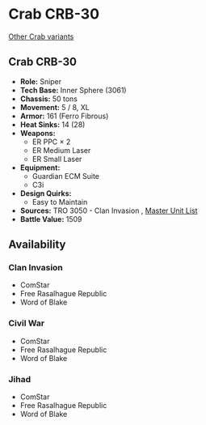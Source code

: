 # Crab CRB-30 

[Other Crab variants](../crab.md) 

## Crab CRB-30 

- **Role:** Sniper 
- **Tech Base:** Inner Sphere (3061) 
- **Chassis:** 50 tons 
- **Movement:** 5 / 8, XL 
- **Armor:** 161 (Ferro Fibrous) 
- **Heat Sinks:** 14 (28) 
- **Weapons:** 
  - ER PPC × 2 
  - ER Medium Laser 
  - ER Small Laser 
- **Equipment:** 
  - Guardian ECM Suite 
  - C3i 
- **Design Quirks:** 
  - Easy to Maintain 
- **Sources:** TRO 3050 - Clan Invasion , [Master Unit List](http://masterunitlist.info/Unit/Details/718) 
- **Battle Value:** 1509 

## Availability 

### Clan Invasion 

- ComStar 
- Free Rasalhague Republic 
- Word of Blake 

### Civil War 

- ComStar 
- Free Rasalhague Republic 
- Word of Blake 

### Jihad 

- ComStar 
- Free Rasalhague Republic 
- Word of Blake 

